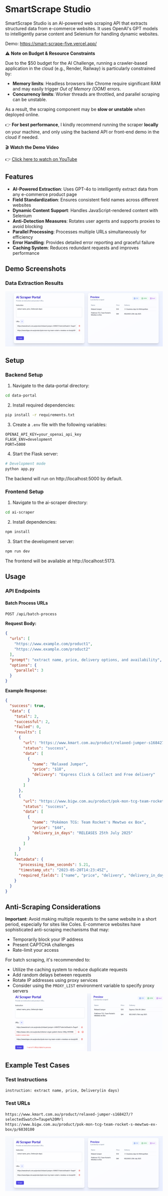 # SmartScrape Studio

SmartScrape Studio is an AI-powered web scraping API that extracts structured data from e-commerce websites. It uses OpenAI's GPT models to intelligently parse content and Selenium for handling dynamic websites.

Demo: https://smart-scrape-five.vercel.app/

⚠️ **Note on Budget & Resource Constraints**

Due to the $50 budget for the AI Challenge, running a crawler-based application in the cloud (e.g., Render, Railway) is particularly constrained by:

- **Memory limits**: Headless browsers like Chrome require significant RAM and may easily trigger *Out of Memory (OOM)* errors.
- **Concurrency limits**: Worker threads are throttled, and parallel scraping can be unstable.

As a result, the scraping component may be **slow or unstable** when deployed online.

👉 **For best performance**, I kindly recommend running the scraper **locally** on your machine, and only using the backend API or front-end demo in the cloud if needed.

🎬 **Watch the Demo Video**

👉 [Click here to watch on YouTube](https://youtu.be/el4OY9WH6fg)

## Features

- **AI-Powered Extraction**: Uses GPT-4o to intelligently extract data from any e-commerce product page
- **Field Standardization**: Ensures consistent field names across different websites
- **Dynamic Content Support**: Handles JavaScript-rendered content with Selenium
- **Anti-Detection Measures**: Rotates user agents and supports proxies to avoid blocking
- **Parallel Processing**: Processes multiple URLs simultaneously for efficiency
- **Error Handling**: Provides detailed error reporting and graceful failure
- **Caching System**: Reduces redundant requests and improves performance

## Demo Screenshots

### Data Extraction Results
![example](data-portal/images/6901665c4476cecd86d9bbc6a02de34.png)

## Setup

### Backend Setup

1. Navigate to the data-portal directory:
```bash
cd data-portal
```

2. Install required dependencies:
```bash
pip install -r requirements.txt
```

3. Create a `.env` file with the following variables:
```
OPENAI_API_KEY=your_openai_api_key
FLASK_ENV=development
PORT=5000
```

4. Start the Flask server:
```bash
# Development mode
python app.py
```

The backend will run on http://localhost:5000 by default.

### Frontend Setup

1. Navigate to the ai-scraper directory:
```bash
cd ai-scraper
```

2. Install dependencies:
```bash
npm install
```

3. Start the development server:
```bash
npm run dev
```

The frontend will be available at http://localhost:5173.

## Usage

### API Endpoints

#### Batch Process URLs

```
POST /api/batch-process
```

**Request Body:**

```json
{
  "urls": [
    "https://www.example.com/product1",
    "https://www.example.com/product2"
  ],
  "prompt": "extract name, price, delivery options, and availability",
  "options": {
    "parallel": 3
  }
}
```

**Example Response:**

```json
{
  "success": true,
  "data": {
    "total": 2,
    "successful": 2,
    "failed": 0,
    "results": [
      {
        "url": "https://www.kmart.com.au/product/relaxed-jumper-s168427/?selectedSwatch=Taupe%20Mrl",
        "status": "success",
        "data": [
          {
            "name": "Relaxed Jumper",
            "price": "$18",
            "delivery": "Express Click & Collect and Free delivery"
          }
        ]
      },
      {
        "url": "https://www.bigw.com.au/product/pok-mon-tcg-team-rocket-s-mewtwo-ex-box/p/6030100",
        "status": "success",
        "data": [
          {
            "name": "Pokémon TCG: Team Rocket's Mewtwo ex Box",
            "price": "$44",
            "delivery_in_days": "RELEASES 25th July 2025"
          }
        ]
      }
    ],
    "metadata": {
      "processing_time_seconds": 5.21,
      "timestamp_utc": "2023-05-20T14:23:45Z",
      "required_fields": ["name", "price", "delivery", "delivery_in_days"]
    }
  }
}
```



## Anti-Scraping Considerations

**Important**: Avoid making multiple requests to the same website in a short period, especially for sites like Coles. E-commerce websites have sophisticated anti-scraping mechanisms that may:

- Temporarily block your IP address
- Present CAPTCHA challenges
- Rate-limit your access

For batch scraping, it's recommended to:
- Utilize the caching system to reduce duplicate requests
- Add random delays between requests
- Rotate IP addresses using proxy services
- Consider using the `PROXY_LIST` environment variable to specify proxy servers
![example](data-portal/images/e023d76a9b7c81f7cd4cade820df748.png)
## Example Test Cases

### Test Instructions
```
instruction: extract name, price, Delivery(in days)
```

### Test URLs
```
https://www.kmart.com.au/product/relaxed-jumper-s168427/?selectedSwatch=Taupe%20Mrl
https://www.bigw.com.au/product/pok-mon-tcg-team-rocket-s-mewtwo-ex-box/p/6030100
```
![example](data-portal/images/6901665c4476cecd86d9bbc6a02de34.png)

